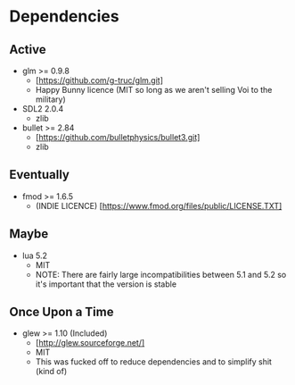 Dependencies
============

Active
------
- glm >= 0.9.8
	- [https://github.com/g-truc/glm.git]
	- Happy Bunny licence (MIT so long as we aren't selling Voi to the military)
- SDL2 2.0.4
	- zlib
- bullet >= 2.84
	- [https://github.com/bulletphysics/bullet3.git]
	- zlib

Eventually
----------
- fmod >= 1.6.5
	- (INDIE LICENCE) [https://www.fmod.org/files/public/LICENSE.TXT]

Maybe
-----
- lua 5.2
	- MIT
	- NOTE: There are fairly large incompatibilities between 5.1 and 5.2
		so it's important that the version is stable

Once Upon a Time
----------------
- glew >= 1.10 (Included)
	- [http://glew.sourceforge.net/]
	- MIT
	- This was fucked off to reduce dependencies and to simplify shit (kind of)
